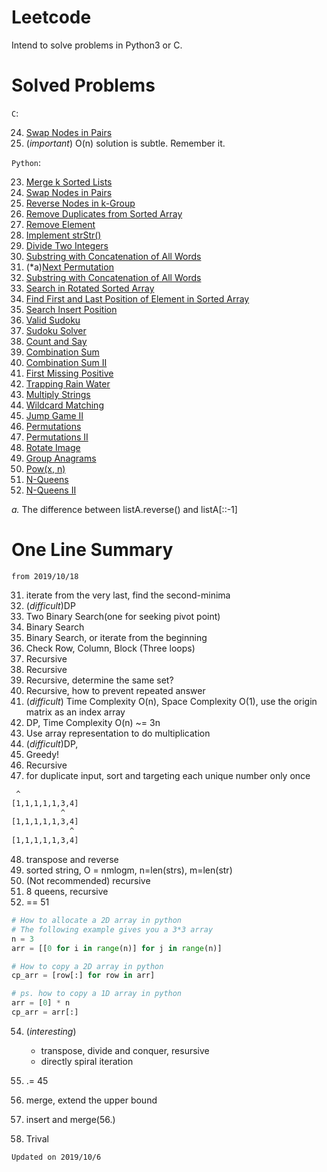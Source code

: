 # Leetcode
Intend to solve problems in Python3 or C. 

# Solved Problems

`C`:

24. [Swap Nodes in Pairs](https://leetcode.com/problems/swap-nodes-in-pairs)
53. (*important*) O(n) solution is subtle. Remember it.


`Python`:

23. [Merge k Sorted Lists](https://leetcode.com/problems/merge-k-sorted-lists)
24. [Swap Nodes in Pairs](https://leetcode.com/problems/swap-nodes-in-pairs)
25. [Reverse Nodes in k-Group](https://leetcode.com/problems/reverse-nodes-in-k-group)
26. [Remove Duplicates from Sorted Array](https://leetcode.com/problems/remove-duplicates-from-sorted-array)
27. [Remove Element](https://leetcode.com/problems/remove-element)
28. [Implement strStr()](https://leetcode.com/problems/implement-strstr)
29. [Divide Two Integers](https://leetcode.com/problems/divide-two-integers)
30. [Substring with Concatenation of All Words](https://leetcode.com/problems/substring-with-concatenation-of-all-words)
31. (*a)[Next Permutation](https://leetcode.com/problems/next-permutation)
32. [Substring with Concatenation of All Words](https://leetcode.com/problems/longest-valid-parentheses)
33. [Search in Rotated Sorted Array](https://leetcode.com/problems/search-in-rotated-sorted-array)
34. [Find First and Last Position of Element in Sorted Array](https://leetcode.com/problems/find-first-and-last-position-of-element-in-sorted-array/)
35. [Search Insert Position](https://leetcode.com/problems/search-insert-position)
36. [Valid Sudoku](https://leetcode.com/problems/valid-sudoku)
37. [Sudoku Solver](https://leetcode.com/problems/sudoku-solver)
38. [Count and Say](https://leetcode.com/problems/count-and-say)
39. [Combination Sum](https://leetcode.com/problems/combination-sum)
40. [Combination Sum II](https://leetcode.com/problems/combination-sum-ii)
41. [First Missing Positive](https://leetcode.com/problems/first-missing-positive)
42. [Trapping Rain Water](https://leetcode.com/problems/trapping-rain-water)
43. [Multiply Strings](https://leetcode.com/problems/multiply-strings)
44. [Wildcard Matching](https://leetcode.com/problems/wildcard-matching)
45. [Jump Game II](https://leetcode.com/problems/jump-game-ii/)
46. [Permutations](https://leetcode.com/problems/permutations)
47. [Permutations II](https://leetcode.com/problems/permutations-ii)
48. [Rotate Image](https://leetcode.com/problems/rotate-image/)
49. [Group Anagrams](https://leetcode.com/problems/group-anagrams/)
50. [Pow(x, n)](https://leetcode.com/problems/powx-n)
51. [N-Queens](https://leetcode.com/problems/n-queens)
52. [N-Queens II](https://leetcode.com/problems/n-queens-ii)

*a.* The difference between listA.reverse() and listA[::-1] 

# One Line Summary

`from 2019/10/18`

31. iterate from the very last, find the second-minima
32. (*difficult*)DP
33. Two Binary Search(one for seeking pivot point)
34. Binary Search
35. Binary Search, or iterate from the beginning
36. Check Row, Column, Block (Three loops)
37. Recursive
38. Recursive
39. Recursive, determine the same set?
40. Recursive, how to prevent repeated answer
41. (*difficult*) Time Complexity O(n), Space Complexity O(1), use the origin matrix as an index array
42. DP, Time Complexity O(n) ~= 3n
43. Use array representation to do multiplication
44. (*difficult*)DP, 
45. Greedy!
46. Recursive
47. for duplicate input, sort and targeting each unique number only once
```bash
 ^
[1,1,1,1,1,3,4]
           ^
[1,1,1,1,1,3,4]
             ^
[1,1,1,1,1,3,4]

```
48. transpose and reverse
49. sorted string, O = nmlogm, n=len(strs), m=len(str) 
50. (Not recommended) recursive
51. 8 queens, recursive
52. == 51

```python
# How to allocate a 2D array in python
# The following example gives you a 3*3 array
n = 3
arr = [[0 for i in range(n)] for j in range(n)]

# How to copy a 2D array in python
cp_arr = [row[:] for row in arr]

# ps. how to copy a 1D array in python
arr = [0] * n
cp_arr = arr[:]

```

54. (*interesting*) 

	- transpose, divide and conquer, resursive
	- directly spiral iteration

55. .= 45
56. merge, extend the upper bound
57. insert and merge(56.)
58. Trival


`Updated on 2019/10/6`